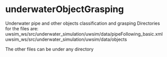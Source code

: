 # underwaterObjectGrasping
Underwater pipe and other objects classification and grasping
Directories for the files are:
uwsim_ws/src/underwater_simulation/uwsim/data/pipeFollowing_basic.xml
uwsim_ws/src/underwater_simulation/uwsim/data/objects

The other files can be under any directory
